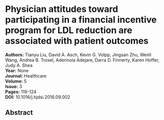# Physician attitudes toward participating in a financial incentive program for LDL reduction are associated with patient outcomes

**Authors:** Tianyu Liu, David A. Asch, Kevin G. Volpp, Jingsan Zhu, Wenli Wang, Andrea B. Troxel, Aderinola Adejare, Darra D. Finnerty, Karen Hoffer, Judy A. Shea  
**Year:** None  
**Journal:** Healthcare  
**Volume:** 5  
**Issue:** 3  
**Pages:** 119-124  
**DOI:** 10.1016/j.hjdsi.2016.09.002  

## Abstract



